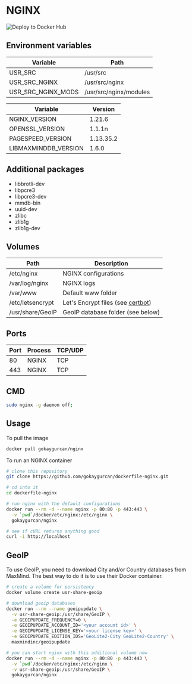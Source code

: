 # NGINX

![Deploy to Docker Hub](https://github.com/gokaygurcan/dockerfile-nginx/workflows/Deploy%20to%20Docker%20Hub/badge.svg?branch=master)

<h2>Environment variables</h2>

| Variable             | Path                   |
| -------------------- | ---------------------- |
| USR_SRC              | /usr/src               |
| USR_SRC_NGINX        | /usr/src/nginx         |
| USR_SRC_NGINX_MODS   | /usr/src/nginx/modules |

| Variable             | Version                |
| -------------------- | ---------------------- |
| NGINX_VERSION        | 1.21.6                 |
| OPENSSL_VERSION      | 1.1.1n                 |
| PAGESPEED_VERSION    | 1.13.35.2              |
| LIBMAXMINDDB_VERSION | 1.6.0                  |

<h2>Additional packages</h2>

- libbrotli-dev
- libpcre3
- libpcre3-dev
- mmdb-bin
- uuid-dev
- zlibc
- zlib1g
- zlib1g-dev

<h2>Volumes</h2>

| Path             | Description                                                                            |
| ---------------- | -------------------------------------------------------------------------------------- |
| /etc/nginx       | NGINX configurations                                                                   |
| /var/log/nginx   | NGINX logs                                                                             |
| /var/www         | Default www folder                                                                     |
| /etc/letsencrypt | Let's Encrypt files (see [certbot](https://github.com/gokaygurcan/dockerfile-certbot)) |
| /usr/share/GeoIP | GeoIP database folder (see below)                                                      |

<h2>Ports</h2>

| Port | Process | TCP/UDP |
| ---- | ------- | ------- |
| 80   | NGINX   | TCP     |
| 443  | NGINX   | TCP     |

<h2>CMD</h2>

```bash
sudo nginx -g daemon off;
```

<h2>Usage</h2>

To pull the image

```bash
docker pull gokaygurcan/nginx
```

To run an NGINX container

```bash
# clone this repository
git clone https://github.com/gokaygurcan/dockerfile-nginx.git

# cd into it
cd dockerfile-nginx

# run nginx with the default configurations
docker run --rm -d --name nginx -p 80:80 -p 443:443 \
  -v `pwd`/docker/etc/nginx:/etc/nginx \
  gokaygurcan/nginx

# see if cURL returns anything good
curl -i http://localhost
```

<h2>GeoIP</h2>

To use GeoIP, you need to download City and/or Country databases from MaxMind. The best way to do it is to use their Docker container.

```bash
# create a volume for persistency
docker volume create usr-share-geoip

# download geoip databases
docker run --rm --name geoipupdate \
  -v usr-share-geoip:/usr/share/GeoIP \
  -e GEOIPUPDATE_FREQUENCY=0 \
  -e GEOIPUPDATE_ACCOUNT_ID='<your account id>' \
  -e GEOIPUPDATE_LICENSE_KEY='<your license key>' \
  -e GEOIPUPDATE_EDITION_IDS='GeoLite2-City GeoLite2-Country' \
  maxmindinc/geoipupdate

# you can start nginx with this additional volume now
docker run --rm -d --name nginx -p 80:80 -p 443:443 \
  -v `pwd`/docker/etc/nginx:/etc/nginx \
  -v usr-share-geoip:/usr/share/GeoIP \
  gokaygurcan/nginx
```
